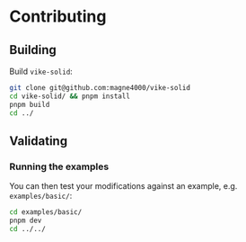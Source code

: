 # Contributing

## Building

Build `vike-solid`:

```bash
git clone git@github.com:magne4000/vike-solid
cd vike-solid/ && pnpm install
pnpm build
cd ../
```

## Validating

### Running the examples

You can then test your modifications against an example, e.g. `examples/basic/`:

```bash
cd examples/basic/
pnpm dev
cd ../../
```
